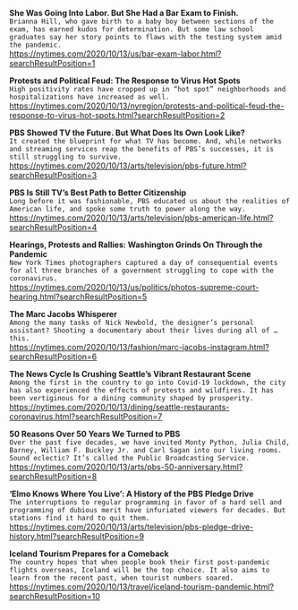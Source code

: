 **She Was Going Into Labor. But She Had a Bar Exam to Finish.**\
`Brianna Hill, who gave birth to a baby boy between sections of the exam, has earned kudos for determination. But some law school graduates say her story points to flaws with the testing system amid the pandemic.`\
https://nytimes.com/2020/10/13/us/bar-exam-labor.html?searchResultPosition=1

**Protests and Political Feud: The Response to Virus Hot Spots**\
`High positivity rates have cropped up in “hot spot” neighborhoods and hospitalizations have increased as well.`\
https://nytimes.com/2020/10/13/nyregion/protests-and-political-feud-the-response-to-virus-hot-spots.html?searchResultPosition=2

**PBS Showed TV the Future. But What Does Its Own Look Like?**\
`It created the blueprint for what TV has become. And, while networks and streaming services reap the benefits of PBS’s successes, it is still struggling to survive.`\
https://nytimes.com/2020/10/13/arts/television/pbs-future.html?searchResultPosition=3

**PBS Is Still TV’s Best Path to Better Citizenship**\
`Long before it was fashionable, PBS educated us about the realities of American life, and spoke some truth to power along the way.`\
https://nytimes.com/2020/10/13/arts/television/pbs-american-life.html?searchResultPosition=4

**Hearings, Protests and Rallies: Washington Grinds On Through the Pandemic**\
`New York Times photographers captured a day of consequential events for all three branches of a government struggling to cope with the coronavirus.`\
https://nytimes.com/2020/10/13/us/politics/photos-supreme-court-hearing.html?searchResultPosition=5

**The Marc Jacobs Whisperer**\
`Among the many tasks of Nick Newbold, the designer’s personal assistant? Shooting a documentary about their lives during all of … this.`\
https://nytimes.com/2020/10/13/fashion/marc-jacobs-instagram.html?searchResultPosition=6

**The News Cycle Is Crushing Seattle’s Vibrant Restaurant Scene**\
`Among the first in the country to go into Covid-19 lockdown, the city has also experienced the effects of protests and wildfires. It has been vertiginous for a dining community shaped by prosperity.`\
https://nytimes.com/2020/10/13/dining/seattle-restaurants-coronavirus.html?searchResultPosition=7

**50 Reasons Over 50 Years We Turned to PBS**\
`Over the past five decades, we have invited Monty Python, Julia Child, Barney, William F. Buckley Jr. and Carl Sagan into our living rooms. Sound eclectic? It’s called the Public Broadcasting Service.`\
https://nytimes.com/2020/10/13/arts/pbs-50-anniversary.html?searchResultPosition=8

**‘Elmo Knows Where You Live’: A History of the PBS Pledge Drive**\
`The interruptions to regular programming in favor of a hard sell and programming of dubious merit have infuriated viewers for decades. But stations find it hard to quit them.`\
https://nytimes.com/2020/10/13/arts/television/pbs-pledge-drive-history.html?searchResultPosition=9

**Iceland Tourism Prepares for a Comeback**\
`The country hopes that when people book their first post-pandemic flights overseas, Iceland will be the top choice. It also aims to learn from the recent past, when tourist numbers soared.`\
https://nytimes.com/2020/10/13/travel/iceland-tourism-pandemic.html?searchResultPosition=10


